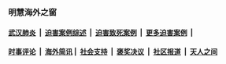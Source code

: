 
### 明慧海外之窗

####  [武汉肺炎](indexes/365.md?t=04190501) &nbsp;|&nbsp;  [迫害案例综述](indexes/328.md?t=04190501) &nbsp;|&nbsp; [迫害致死案例](indexes/277.md?t=04190501)  &nbsp;|&nbsp; [更多迫害案例](indexes/81.md?t=04190501)  &nbsp;|&nbsp; 
####  [时事评论](indexes/19.md?t=04190501) &nbsp;|&nbsp; [海外简讯](indexes/245.md?t=04190501)&nbsp;|&nbsp;  [社会支持](indexes/140.md?t=04190501) &nbsp;|&nbsp; [褒奖决议](indexes/282.md?t=04190501) &nbsp;|&nbsp; [社区报道](indexes/91.md?t=04190501)  &nbsp;|&nbsp; [天人之间](indexes/78.md?t=04190501) 

